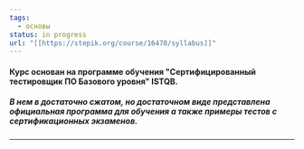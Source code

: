 ```yaml
---
tags:
  - основы
status: in progress
url: "[[https://stepik.org/course/16478/syllabus]]"
---
```

#### Курс основан на программе обучения "Сертифицированный тестировщик ПО Базового уровня" ISTQB. 
##### В нем в достаточно сжатом, но достаточном виде представлена официальная программа для обучения а также примеры тестов с сертификационных экзаменов.

---

